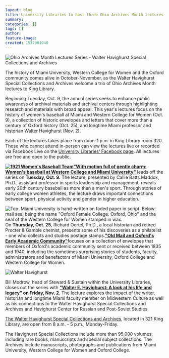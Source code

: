 ```yaml
---
layout: blog
title: University Libraries to host three Ohio Archives Month lectures
summary:
categories: []
tags: []
author:
feature-image:
created: 1537901040
---
```


![Ohio Archives Month Lectures Series - Walter Havighurst Special Collections and Archives](/images/post-images/18_Archives-Month_Header.png)

The history of Miami University, Western College for Women and the Oxford community comes alive in October-November, as the Walter Havighurst Special Collections and Archives welcome a trio of Ohio Archives Month lectures to King Library.

Beginning Tuesday, Oct. 9, the annual series seeks to enhance public awareness of archival materials and archival centers through highlighting research and materials with broad appeal. This year's lectures focus on the history of women's baseball at Miami and Western College for Women (Oct. 9), a collection of historic envelopes and letters that cover more than a century of Oxford history (Oct. 25), and longtime Miami professor and historian Walter Havighurst (Nov. 2).

Each of the lectures takes place from noon-1 p.m. in King Library room 320\. Those who cannot attend in-person can view the lectures live or recorded via Facebook Live on the [University Libraries' Facebook page](https://www.facebook.com/mulibraries). All lectures are free and open to the public.

[**![1921 Women's Baseball Team](/images/post-images/1912-Womens-Baseball-Miami.jpg)"With motion full of gentle charm: Women's baseball at Western College and Miami University"**](https://www.lib.miamioh.edu/content/%E2%80%9Cwith-motion-full-of-gentle-charm-women%E2%80%99s-baseball-at-western-college-and-miami-university%E2%80%9D) leads off the series on **Tuesday, Oct. 9.** The lecture, presented by Callie Batts Maddox, Ph.D., assistant professor in sports leadership and management, reveals early 20th century baseball as more than a men's sport. Through stories of early college women athletes, the lecture draws important connections between sport, physical activity and gender in higher education.

![Top: Miami University is hand-written on faded paper in script. Below: mail seal being the name "Oxford Female College. Oxford, Ohio" and the seal of the Western College for Women stamped in wax.](/images/post-images/Oertel_updated_publicity2.png)On **Thursday, Oct. 25**, Richard Oertel, Ph.D., a local historian and retired Procter & Gamble chemist, presents some of his discoveries as a philatelist - one who collects and studies postage stamps.[**"Old Mail and Oxford's Early Academic Community"**](https://www.lib.miamioh.edu/content/%E2%80%9Cold-mail-and-oxford%E2%80%99s-early-academic-community%E2%80%9D-ohio-archives-month-lecture-series)focuses on a collection of envelopes that members of Oxford's academic community sent or received between 1835 and 1940, including the sometimes surprising stories of students, faculty, administrators and benefactors of Miami University, Oxford College and Western College for Women.

![Walter Havighurst](/images/post-images/Havighurst-portrait.jpg)

Bill Modrow, head of Steward & Sustain within the University Libraries, closes out the series with **["Walter E. Havighurst: A look at his life and legacy"](https://www.lib.miamioh.edu/content/%E2%80%9Cwalter-e-havighurst-a-look-at-his-life-and-legacy%E2%80%9D-ohio-archives-month-lecture-series) on Friday, Nov. 2**. The lecture explores the impact of the writer, historian and longtime Miami faculty member on Midwestern Culture as well as his connections to the Walter Havighurst Special Collections and Archives and Havighurst Center for Russian and Post-Soviet Studies.

[The Walter Havighurst Special Collections and Archives](https://spec.lib.miamioh.edu/home/), located in 321 King Library, are open from 8 a.m. - 5 p.m., Monday-Friday.

The Havighurst Special Collections include more than 95,000 volumes, including rare books, manuscripts and special subject collections. The Archives include manuscripts, photographs and publications from Miami University, Western College for Women and Oxford College.
